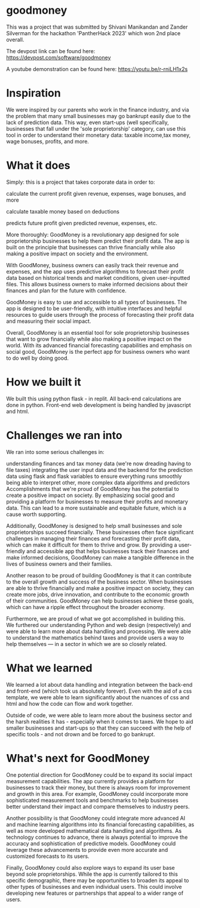 # goodmoney

This was a project that was submitted by Shivani Manikandan and Zander Silverman for the hackathon 'PantherHack 2023' which won 2nd place overall.

The devpost link can be found here: https://devpost.com/software/goodmoney

A youtube demonstration can be found here: https://youtu.be/r-rniLH1x2s

# Inspiration
We were inspired by our parents who work in the finance industry, and via the problem that many small businesses may go bankrupt easily due to the lack of prediction data. This way, even start-ups (well specifically, businesses that fall under the 'sole proprietorship' category, can use this tool in order to understand their monetary data: taxable income,tax money, wage bonuses, profits, and more.

# What it does
Simply: this is a project that takes corporate data in order to:


calculate the current profit given revenue, expenses, wage bonuses, and more

calculate taxable money based on deductions

predicts future profit given predicted revenue, expenses, etc.


More thoroughly: GoodMoney is a revolutionary app designed for sole proprietorship businesses to help them predict their profit data. The app is built on the principle that businesses can thrive financially while also making a positive impact on society and the environment.

With GoodMoney, business owners can easily track their revenue and expenses, and the app uses predictive algorithms to forecast their profit data based on historical trends and market conditions, given user-inputted files. This allows business owners to make informed decisions about their finances and plan for the future with confidence.

GoodMoney is easy to use and accessible to all types of businesses. The app is designed to be user-friendly, with intuitive interfaces and helpful resources to guide users through the process of forecasting their profit data and measuring their social impact.

Overall, GoodMoney is an essential tool for sole proprietorship businesses that want to grow financially while also making a positive impact on the world. With its advanced financial forecasting capabilities and emphasis on social good, GoodMoney is the perfect app for business owners who want to do well by doing good.

# How we built it
We built this using python flask - in replit. All back-end calculations are done in python. Front-end web development is being handled by javascript and html.

# Challenges we ran into
We ran into some serious challenges in:

understanding finances and tax money data (we're now dreading having to file taxes)
integrating the user input data and the backend for the prediction data
using flask and flask variables to ensure everything runs smoothly
being able to interpret other, more complex data algorithms and predictors
Accomplishments that we're proud of
GoodMoney has the potential to create a positive impact on society. By emphasizing social good and providing a platform for businesses to measure their profits and monetary data. This can lead to a more sustainable and equitable future, which is a cause worth supporting.

Additionally, GoodMoney is designed to help small businesses and sole proprietorships succeed financially. These businesses often face significant challenges in managing their finances and forecasting their profit data, which can make it difficult for them to thrive and grow. By providing a user-friendly and accessible app that helps businesses track their finances and make informed decisions, GoodMoney can make a tangible difference in the lives of business owners and their families.

Another reason to be proud of building GoodMoney is that it can contribute to the overall growth and success of the business sector. When businesses are able to thrive financially and make a positive impact on society, they can create more jobs, drive innovation, and contribute to the economic growth of their communities. GoodMoney can help businesses achieve these goals, which can have a ripple effect throughout the broader economy.

Furthermore, we are proud of what we got accomplished in building this. We furthered our understanding Python and web design (respectively) and were able to learn more about data handling and processing. We were able to understand the mathematics behind taxes and provide users a way to help themselves — in a sector in which we are so closely related.

# What we learned
We learned a lot about data handling and integration between the back-end and front-end (which took us absolutely forever). Even with the aid of a css template, we were able to learn significantly about the nuances of css and html and how the code can flow and work together.

Outside of code, we were able to learn more about the business sector and the harsh realities it has - especially when it comes to taxes. We hope to aid smaller businesses and start-ups so that they can succeed with the help of specific tools - and not drown and be forced to go bankrupt.

# What's next for GoodMoney
One potential direction for GoodMoney could be to expand its social impact measurement capabilities. The app currently provides a platform for businesses to track their money, but there is always room for improvement and growth in this area. For example, GoodMoney could incorporate more sophisticated measurement tools and benchmarks to help businesses better understand their impact and compare themselves to industry peers.

Another possibility is that GoodMoney could integrate more advanced AI and machine learning algorithms into its financial forecasting capabilities, as well as more developed mathematical data handling and algorithms. As technology continues to advance, there is always potential to improve the accuracy and sophistication of predictive models. GoodMoney could leverage these advancements to provide even more accurate and customized forecasts to its users.

Finally, GoodMoney could also explore ways to expand its user base beyond sole proprietorships. While the app is currently tailored to this specific demographic, there may be opportunities to broaden its appeal to other types of businesses and even individual users. This could involve developing new features or partnerships that appeal to a wider range of users.
